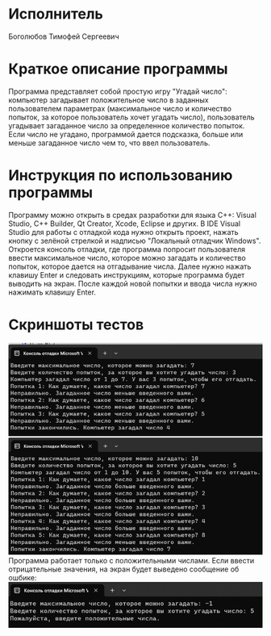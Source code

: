 # Исполнитель
Боголюбов Тимофей Сергеевич
# Краткое описание программы
Программа представляет собой простую игру "Угадай число": компьютер загадывает положительное число в заданных пользователем параметрах (максимальное число и количество попыток, за которое пользователь хочет угадать число), пользователь угадывает загаданное число за определенное количество попыток. Если число не угадано, программой дается подсказка, больше или меньше загаданное число чем то, что ввел пользователь. 
# Инструкция по использованию программы
Программу можно открыть в средах разработки для языка С++: Visual Studio, C++ Builder, Qt Creator, Xcode, Eclipse и других. В IDE Visual Studio для работы с отладкой кода нужно открыть проект, нажать кнопку с зелёной стрелкой и надписью "Локальный отладчик Windows". Откроется консоль отладки, где программа попросит пользователя ввести максимальное число, которое можно загадать и количество попыток, которое дается на отгадывание числа. Далее нужно нажать клавишу Enter и следовать инструкциям, которые программа будет выводить на экран. После каждой новой попытки и ввода числа нужно нажимать клавишу Enter.
# Скриншоты тестов
![Alt-текст](https://github.com/tbogolyubov/Laboratory-work-10/blob/main/%D1%82%D0%B5%D1%81%D1%821.png)
![Alt-текст](https://github.com/tbogolyubov/Laboratory-work-10/blob/main/%D1%82%D0%B5%D1%81%D1%822.png)
Программа работает только с положительными числами. Если ввести отрицательные значения, на экран будет выведено сообщение об ошбике:
![Alt-текст](https://github.com/tbogolyubov/Laboratory-work-10/blob/main/%D1%82%D0%B5%D1%81%D1%823.png)
